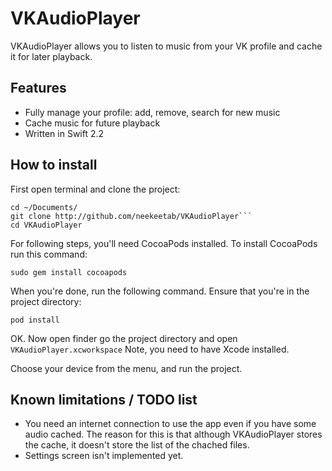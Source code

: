 # VKAudioPlayer #

VKAudioPlayer allows you to listen to music from your VK profile and cache it for later playback. 

## Features ##
- Fully manage your profile: add, remove, search for new music
- Cache music for future playback 
- Written in Swift 2.2

## How to install ##

First open terminal and clone the project:
```
cd ~/Documents/
git clone http://github.com/neekeetab/VKAudioPlayer```
cd VKAudioPlayer
```
For following steps, you'll need CocoaPods installed. To install CocoaPods run this command:
```
sudo gem install cocoapods
```
When you're done, run the following command. Ensure that you're in the project directory:
```
pod install
```
OK. Now open finder go the project directory and open ```VKAudioPlayer.xcworkspace```
Note, you need to have Xcode installed. 

Choose your device from the menu, and run the project.

## Known limitations / TODO list ##
- You need an internet connection to use the app even if you have some audio cached. The reason for this is that although VKAudioPlayer stores the cache, it doesn't store the list of the chached files. 
- Settings screen isn't implemented yet.
